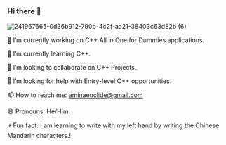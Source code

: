 ### Hi there 👋

![241967665-0d36b912-790b-4c2f-aa21-38403c63d82b (6)](https://github.com/Euclide23/Euclide23/assets/134521569/e7d6ca46-b85b-4244-a964-09e1ba7c4949)


🔭 I’m currently working on C++ All in One for Dummies applications.

🌱 I’m currently learning C++.

👯 I’m looking to collaborate on C++ Projects.

🤔 I’m looking for help with Entry-level C++ opportunities.

📫 How to reach me: aminaeuclide@gmail.com

😄 Pronouns: He/Him.

⚡ Fun fact: I am learning to write with my left hand by writing the Chinese Mandarin characters.!





